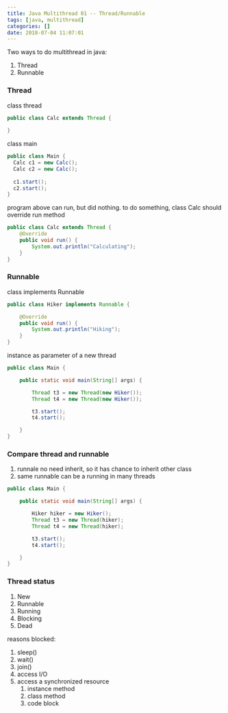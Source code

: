 ```yaml
---
title: Java Multithread 01 -- Thread/Runnable
tags: [java, multithread]
categories: []
date: 2018-07-04 11:07:01
---
```



Two ways to do multithread in java: 
1. Thread 
2. Runnable

### Thread

class thread
```java
public class Calc extends Thread {
    
}
````

class main
```java
public class Main {
  Calc c1 = new Calc();
  Calc c2 = new Calc();
  
  c1.start();
  c2.start();
}
```

program above can run, but did nothing.
to do something, class Calc should override run method
```java
public class Calc extends Thread {
    @Override
    public void run() {
        System.out.println("Calculating");
    }
}
```

### Runnable
class implements Runnable
```java
public class Hiker implements Runnable {

    @Override
    public void run() {
        System.out.println("Hiking");
    }
}
```

instance as parameter of a new thread
```java
public class Main {

    public static void main(String[] args) {

        Thread t3 = new Thread(new Hiker());
        Thread t4 = new Thread(new Hiker());

        t3.start();
        t4.start();

    }
}
```

### Compare thread and runnable
1. runnale no need inherit, so it has chance to  inherit other class 
2. same runnable can be a running in many threads
```java
public class Main {

    public static void main(String[] args) {

        Hiker hiker = new Hiker();
        Thread t3 = new Thread(hiker);
        Thread t4 = new Thread(hiker);

        t3.start();
        t4.start();

    }
}
```

### Thread status
1. New
2. Runnable
3. Running
4. Blocking 
5. Dead

reasons blocked:
 1. sleep()
 2. wait()
 3. join()
 4. access I/O
 5. access a synchronized resource 
    1. instance method
    2. class method
    3. code block



